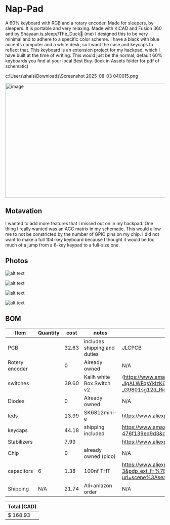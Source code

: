 # Nap-Pad

A 60% keyboard with RGB and a rotary encoder. Made for sleepers, by sleepers. It is portable and very relaxing. Made with KiCAD and Fusion 360 and by Shayaan.is.sleep//The_Duck🦆 (me) I designed this to be very minimal and to adhere to a specific color scheme. I have a black with blue accents computer and a white desk, so I want the case and keycaps to reflect that. This keyboard is an extension project for my hackpad, which I have built at the time of writing. This would just be the normal, default 60% keyboards you find at your local Best Buy. (look in Assets folder for pdf of schematic)

c:\Users\shais\Downloads\Screenshot 2025-08-03 040015.png

<img width="1037" height="361" alt="image" src="https://github.com/user-attachments/assets/0a65aeb9-8659-45eb-a989-bd908214c4ba" />

## Motavation
I wanted to add more features that I missed out on in my hackpad. One thing I really wanted was an ACC matrix in my schematic. This would allow me to not be constricted by the number of GPIO pins on my chip. I did not want to make a full 104-key keyboard because I thought it would be too much of a jump from a 6-key keypad to a full-size one.

## Photos
![alt text](image.png)

![alt text](image-1.png)

![alt text](image-1.png)

![alt text](image-2.png)
## BOM

| Item  | Quantity | cost | notes | link |
| ------------- | ------------- | ------------- | ------------- | ------------- |
| PCB  |  |  32.63 | includes shipping and duties  |  JLCPCB |
| Rotery encoder  |  | 0  | Already owned  |  N/A |
|  switches |  | 39.60  | Kailh white Box Switch v2  | (https://www.amazon.ca/DRAOZA-Mechanical-Keyboard-Waterproof-Dustproof/dp/B0B9BDM57S/ref=sr_1_1?dib=eyJ2IjoiMSJ9.m46gAJky6mvveBdoPM6G0Bqff3t3H-JlgALWFqsYkIzK6f2OjZi30Oqz8CpCR5Ha2FFKmAjoot_OlK31yNlAk_f_K5Uej1uoJ7yzFg2GPCvaAgBfqdJtB9Hp7fzP0INWc6BwC4DnzXwxmzEg411zNKiwnuXnSy-I4T__J7t1EELOR0YZHLRP9n7w3H8bv_dMlrUZwWq0KA-z7J7asj08Q3OI16xCmB2bi29se8Z0EmcR-tu2PRx939jgWnd-GLku6Gw-Yn6LqZ5AD-_G9801sg12d_Rio1tt5Ozvn9Hftco.Jt98DYzyQJYuVERCqe-ktBRGhfifDhUicgHSDXzDvt8&dib_tag=se&keywords=box%2Bwhite%2Bv2%2Bkailh%2Bmx%2Bswitches&qid=1753852675&sr=8-1&th=1)  |
| Diodes  |  | 0  | Already owned  | N/A  |
|  leds |  | 13.99  |  SK6812mini-e |  https://www.aliexpress.com/i/4000476037223.html |
| keycaps  |  |  44.18 | shipping included  |  https://www.amazon.ca/Doubleshot-Keyboard-Switches-Mechanical-Keyboards/dp/B0BNWWVXQ2/?_encoding=UTF8&pd_rd_w=9ngKH&content-id=amzn1.sym.1eddeb24-49ac-4f63-adba-476f139ed9d3%3Aamzn1.symc.a68f4ca3-28dc-4388-a2cf-24672c480d8f&pf_rd_p=1eddeb24-49ac-4f63-adba-476f139ed9d3&pf_rd_r=SZ89S6H40RGR9BQMAZ2N&pd_rd_wg=dmQc3&pd_rd_r=39e621e9-7adb-43c3-bd0f-eada45d6220c&ref_=pd_hp_d_atf_ci_mcx_mr_ca_hp_atf_d&th=1 |
|  Stabilizers |  | 7.99  |   |  https://www.aliexpress.com/item/1005009141481219.html |
|  Chip |  | 0  | already owned (pico)  |  N/A |
| capacitors | 6 | 1.38 | 100nf THT | https://www.aliexpress.com/item/1005002290441861.html?spm=a2g0o.productlist.main.4.42caA1wVA1wVh4&aem_p4p_detail=202508032051198858958194839320007140543&algo_pvid=49f9f44b-662c-49ed-9877-fc4a33ca1e9c&algo_exp_id=49f9f44b-662c-49ed-9877-fc4a33ca1e9c-3&pdp_ext_f=%7B%22order%22%3A%22656%22%2C%22eval%22%3A%221%22%7D&pdp_npi=4%40dis%21CAD%211.38%211.38%21%21%210.98%210.98%21%402101ec1a17542794798883804e054c%2112000020462004307%21sea%21CA%216437165644%21X&curPageLogUid=kATS2oS2DdSY&utparam-url=scene%3Asearch%7Cquery_from%3A&search_p4p_id=202508032051198858958194839320007140543_1#nav-specification |
| Shipping | N/A | 21.74 | Ali+amazon order |N/A |

| Total (CAD)  |
| ------------- |
| $ 168.93 |







